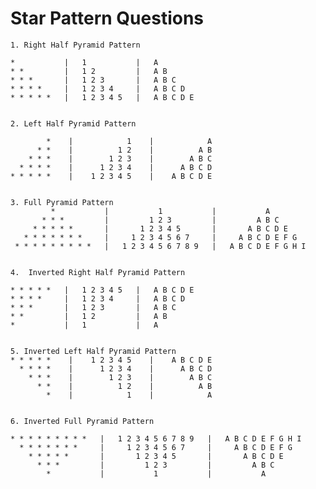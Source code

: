 # Star Pattern Questions

```
1. Right Half Pyramid Pattern

*           |   1           |   A
* *         |   1 2         |   A B
* * *       |   1 2 3       |   A B C
* * * *     |   1 2 3 4     |   A B C D
* * * * *   |   1 2 3 4 5   |   A B C D E

```

```

2. Left Half Pyramid Pattern

        *    |            1    |            A
      * *    |          1 2    |          A B
    * * *    |        1 2 3    |        A B C
  * * * *    |      1 2 3 4    |      A B C D
* * * * *    |    1 2 3 4 5    |    A B C D E

```

```

3. Full Pyramid Pattern
         *           |           1           |           A
       * * *         |         1 2 3         |         A B C
     * * * * *       |       1 2 3 4 5       |       A B C D E
   * * * * * * *     |     1 2 3 4 5 6 7     |     A B C D E F G
 * * * * * * * * *   |   1 2 3 4 5 6 7 8 9   |   A B C D E F G H I

```

```

4.  Inverted Right Half Pyramid Pattern

* * * * *   |   1 2 3 4 5   |   A B C D E 
* * * *     |   1 2 3 4     |   A B C D
* * *       |   1 2 3       |   A B C
* *         |   1 2         |   A B
*           |   1           |   A

```

```

5. Inverted Left Half Pyramid Pattern
* * * * *    |    1 2 3 4 5    |    A B C D E
  * * * *    |      1 2 3 4    |      A B C D
    * * *    |        1 2 3    |        A B C
      * *    |          1 2    |          A B
        *    |            1    |            A

```

```

6. Inverted Full Pyramid Pattern

* * * * * * * * *   |   1 2 3 4 5 6 7 8 9   |   A B C D E F G H I
  * * * * * * *     |     1 2 3 4 5 6 7     |     A B C D E F G
    * * * * *       |       1 2 3 4 5       |       A B C D E
      * * *         |         1 2 3         |         A B C
        *           |           1           |           A


```


<!-- ## Basic Patterns
1. Print a square pattern of stars.
2. Print a right-angled triangle pattern of stars.
3. Print an inverted right-angled triangle pattern of stars.
4. Print a pyramid pattern of stars.
5. Print an inverted pyramid pattern of stars.

## Advanced Patterns
1. Print a diamond pattern of stars.
2. Print a hollow square pattern of stars.
3. Print a hollow triangle pattern of stars.
4. Print a Pascal's triangle pattern using stars.
5. Print a zigzag pattern of stars.

## Miscellaneous
1. Print a butterfly pattern of stars.
2. Print a sandglass pattern of stars.
3. Print a heart shape using stars.
4. Print a checkerboard pattern of stars.
5. Print a spiral pattern of stars.
  -->
